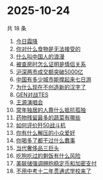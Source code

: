 # 2025-10-24

共 18 条

<!-- BEGIN -->
<!-- 最后更新时间 Fri Oct 24 2025 21:24:24 GMT+0800 (China Standard Time) -->

1. [今日霜降](https://www.zhihu.com/search?q=今日霜降)
1. [你对什么食物是无法接受的](https://www.zhihu.com/search?q=你对什么食物是无法接受的)
1. [什么叫中国人的浪漫](https://www.zhihu.com/search?q=什么叫中国人的浪漫)
1. [被查房时怎么证明是情侣关系](https://www.zhihu.com/search?q=被查房时怎么证明是情侣关系)
1. [沪深两市成交额突破5000亿](https://www.zhihu.com/search?q=沪深两市成交额突破5000亿)
1. [中国有多少城市能撑起来七日游](https://www.zhihu.com/search?q=中国有多少城市能撑起来七日游)
1. [为什么现在不创造新的汉字了](https://www.zhihu.com/search?q=为什么现在不创造新的汉字了)
1. [GEN对战TES](https://www.zhihu.com/search?q=GEN对战TES)
1. [王源演唱会](https://www.zhihu.com/search?q=王源演唱会)
1. [常年独居的人靠什么抵抗孤独](https://www.zhihu.com/search?q=常年独居的人靠什么抵抗孤独)
1. [药物残留最多的蔬菜有哪些](https://www.zhihu.com/search?q=药物残留最多的蔬菜有哪些)
1. [如何评价歼50战斗机](https://www.zhihu.com/search?q=如何评价歼50战斗机)
1. [你有什么解压的小众爱好](https://www.zhihu.com/search?q=你有什么解压的小众爱好)
1. [你喝多了都干过什么蠢事](https://www.zhihu.com/search?q=你喝多了都干过什么蠢事)
1. [当代奢侈品三巨头](https://www.zhihu.com/search?q=当代奢侈品三巨头)
1. [吃狗吃过的剩饭有什么风险](https://www.zhihu.com/search?q=吃狗吃过的剩饭有什么风险)
1. [美联储强调拥抱稳定币和加密支付](https://www.zhihu.com/search?q=美联储强调拥抱稳定币和加密支付)
1. [不用中考十二年贯通式学校来了](https://www.zhihu.com/search?q=不用中考十二年贯通式学校来了)

<!-- END -->
